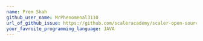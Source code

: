 ```yaml
---
name: Prem Shah
github_user_name: MrPhenomenal3110
url_of_github_issue: https://github.com/scaleracademy/scaler-open-source-september-challenge/issues/897
your_favroite_programming_language: JAVA
---
```

